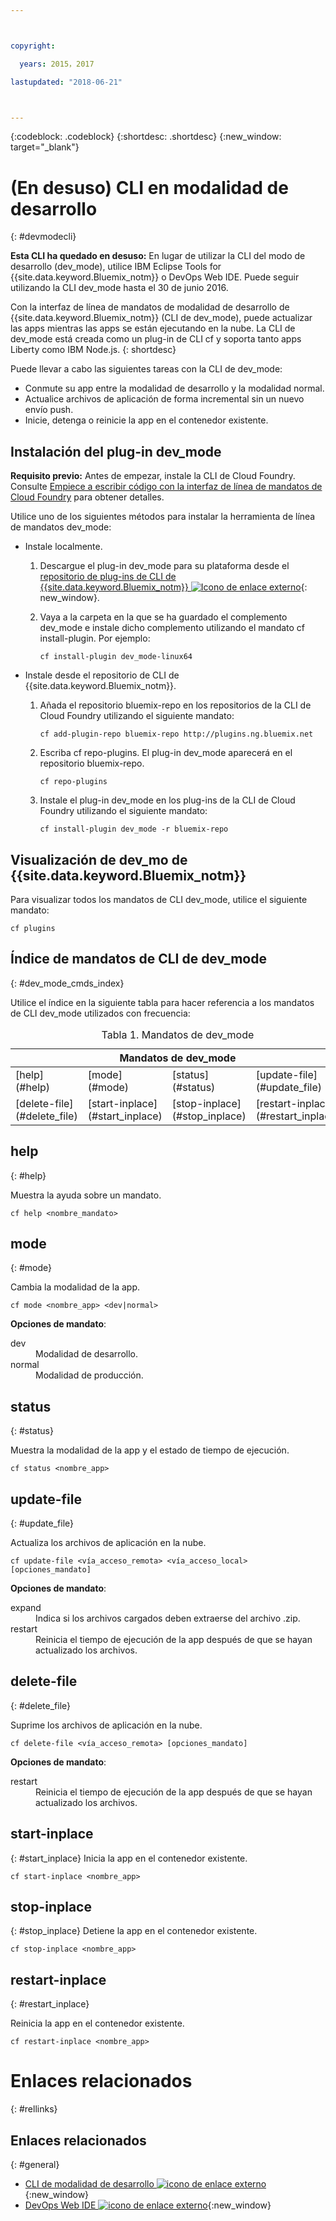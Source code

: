 ```yaml
---



copyright:

  years: 2015，2017

lastupdated: "2018-06-21"



---
```


{:codeblock: .codeblock}
{:shortdesc: .shortdesc}
{:new_window: target="_blank"}

# (En desuso) CLI en modalidad de desarrollo
{: #devmodecli}


**Esta CLI ha quedado en desuso:** En lugar de utilizar la CLI del modo de desarrollo (dev_mode), utilice IBM Eclipse Tools for {{site.data.keyword.Bluemix_notm}} o DevOps Web IDE. Puede seguir utilizando la CLI dev_mode hasta el 30 de junio 2016.

Con la interfaz de línea de mandatos de modalidad de desarrollo de {{site.data.keyword.Bluemix_notm}} (CLI de dev_mode), puede actualizar las apps mientras las apps se están ejecutando en la nube. La CLI de dev_mode está creada como un plug-in de CLI cf y soporta tanto apps Liberty como IBM Node.js.
{: shortdesc}


Puede llevar a cabo las siguientes tareas con la CLI de dev_mode:
- Conmute su app entre la modalidad de desarrollo y la modalidad normal.
- Actualice archivos de aplicación de forma incremental sin un nuevo envío push.
- Inicie, detenga o reinicie la app en el contenedor existente.

## Instalación del plug-in dev_mode
**Requisito previo:** Antes de empezar, instale la CLI de Cloud Foundry. Consulte [Empiece a escribir código con la interfaz de línea de mandatos de Cloud Foundry](https://github.com/cloudfoundry/cli) para obtener detalles.


Utilice uno de los siguientes métodos para instalar la herramienta de línea de mandatos dev_mode:
- Instale localmente.
  1. Descargue el plug-in dev_mode para su plataforma desde el [repositorio de plug-ins de CLI de {{site.data.keyword.Bluemix_notm}} ![Icono de enlace externo](../../../icons/launch-glyph.svg)](http://plugins.ng.bluemix.net){: new_window}.
  2. Vaya a la carpeta en la que se ha guardado el complemento dev_mode e instale dicho complemento utilizando el mandato cf install-plugin. Por ejemplo:

        ```
        cf install-plugin dev_mode-linux64
        ```

- Instale desde el repositorio de CLI de {{site.data.keyword.Bluemix_notm}}.
  1. Añada el repositorio bluemix-repo en los repositorios de la CLI de Cloud Foundry utilizando el siguiente mandato:

        ```
        cf add-plugin-repo bluemix-repo http://plugins.ng.bluemix.net
        ```

  2. Escriba cf repo-plugins. El plug-in dev_mode aparecerá en el repositorio bluemix-repo.

		```
        cf repo-plugins
        ```

  3. Instale el plug-in dev_mode en los plug-ins de la CLI de Cloud Foundry utilizando el siguiente mandato:

        ```
        cf install-plugin dev_mode -r bluemix-repo
        ```

## Visualización de dev_mo de {{site.data.keyword.Bluemix_notm}}  

Para visualizar todos los mandatos de CLI dev_mode, utilice el siguiente mandato:

```
cf plugins
```

## Índice de mandatos de CLI de dev_mode
{: #dev_mode_cmds_index}

Utilice el índice en la siguiente tabla para hacer referencia a los mandatos de CLI dev_mode utilizados con frecuencia:

<table summary="Índice de mandatos de dev_mode">
<caption>Tabla 1. Mandatos de dev_mode</caption>
 <thead>
 <th colspan="4">Mandatos de dev_mode</th>
 </thead>
 <tbody>
 <tr>
 <td>[help](#help)</td>
 <td>[mode](#mode)</td>
 <td>[status](#status)</td>
 <td>[update-file](#update_file)</td>
 </tr>
 <tr>
 <td>[delete-file](#delete_file)</td>
 <td>[start-inplace](#start_inplace)</td>
 <td>[stop-inplace](#stop_inplace)</td>
 <td>[restart-inplace](#restart_inplace)</td>
 </tr>
  </tbody>
 </table>


## help
{: #help}

Muestra la ayuda sobre un mandato.

```
cf help <nombre_mandato>
```


## mode
{: #mode}

Cambia la modalidad de la app.

```
cf mode <nombre_app> <dev|normal>
```
<strong>Opciones de mandato</strong>:

   <dl>
   <dt>dev</dt>
   <dd>Modalidad de desarrollo.</dd>
   <dt>normal</dt>
   <dd>Modalidad de producción.</dd>
   </dl>


## status
{: #status}

Muestra la modalidad de la app y el estado de tiempo de ejecución.
```
cf status <nombre_app>
```



## update-file
{: #update_file}

Actualiza los archivos de aplicación en la nube.

```
cf update-file <vía_acceso_remota> <vía_acceso_local> [opciones_mandato]
```


<strong>Opciones de mandato</strong>:

   <dl>
   <dt>expand</dt>
   <dd>Indica si los archivos cargados deben extraerse del archivo .zip.</dd>
   <dt>restart</dt>
   <dd>Reinicia el tiempo de ejecución de la app después de que se hayan actualizado los archivos.</dd>
   </dl>



## delete-file
{: #delete_file}

Suprime los archivos de aplicación en la nube.

```
cf delete-file <vía_acceso_remota> [opciones_mandato]
```


<strong>Opciones de mandato</strong>:
 <dl>
   <dt>restart</dt>
   <dd>Reinicia el tiempo de ejecución de la app después de que se hayan actualizado los archivos.</dd>
  </dl>


## start-inplace
{: #start_inplace}
Inicia la app en el contenedor existente.

```
cf start-inplace <nombre_app>
```



## stop-inplace
{: #stop_inplace}
Detiene la app en el contenedor existente.

```
cf stop-inplace <nombre_app>
```



## restart-inplace
{: #restart_inplace}

Reinicia la app en el contenedor existente.

```
cf restart-inplace <nombre_app>
```



# Enlaces relacionados
{: #rellinks}

## Enlaces relacionados
{: #general}
* [CLI de modalidad de desarrollo ![icono de enlace externo](../../../icons/launch-glyph.svg)](http://clis.ng.bluemix.net/ui/repository.html#cf-plugins){:new_window}
* [DevOps Web IDE ![icono de enlace externo](../../../icons/launch-glyph.svg)](https://hub.jazz.net/docs/deploy/){:new_window}
